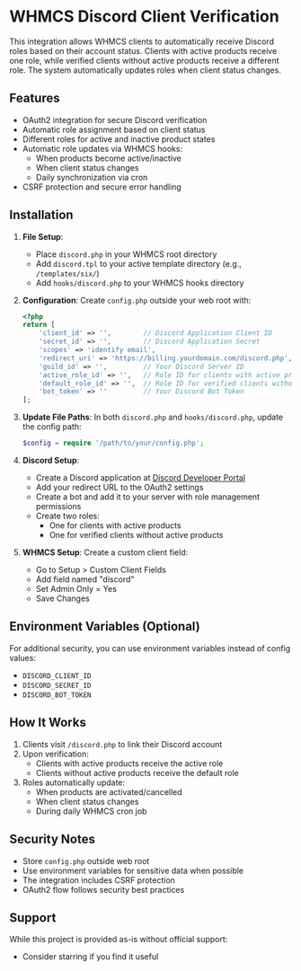 # WHMCS Discord Client Verification

This integration allows WHMCS clients to automatically receive Discord roles based on their account status. Clients with active products receive one role, while verified clients without active products receive a different role. The system automatically updates roles when client status changes.

## Features

- OAuth2 integration for secure Discord verification
- Automatic role assignment based on client status
- Different roles for active and inactive product states
- Automatic role updates via WHMCS hooks:
  - When products become active/inactive
  - When client status changes
  - Daily synchronization via cron
- CSRF protection and secure error handling

## Installation

1. **File Setup**:

   - Place `discord.php` in your WHMCS root directory
   - Add `discord.tpl` to your active template directory (e.g., `/templates/six/`)
   - Add `hooks/discord.php` to your WHMCS hooks directory

2. **Configuration**:
   Create `config.php` outside your web root with:

   ```php
   <?php
   return [
       'client_id' => '',        // Discord Application Client ID
       'secret_id' => '',        // Discord Application Secret
       'scopes' => 'identify email',
       'redirect_uri' => 'https://billing.yourdomain.com/discord.php',
       'guild_id' => '',         // Your Discord Server ID
       'active_role_id' => '',   // Role ID for clients with active products
       'default_role_id' => '',  // Role ID for verified clients without active products
       'bot_token' => ''         // Your Discord Bot Token
   ];
   ```

3. **Update File Paths**:
   In both `discord.php` and `hooks/discord.php`, update the config path:

   ```php
   $config = require '/path/to/your/config.php';
   ```

4. **Discord Setup**:

   - Create a Discord application at [Discord Developer Portal](https://discord.com/developers/applications)
   - Add your redirect URL to the OAuth2 settings
   - Create a bot and add it to your server with role management permissions
   - Create two roles:
     - One for clients with active products
     - One for verified clients without active products

5. **WHMCS Setup**:
   Create a custom client field:
   - Go to Setup > Custom Client Fields
   - Add field named "discord"
   - Set Admin Only = Yes
   - Save Changes

## Environment Variables (Optional)

For additional security, you can use environment variables instead of config values:

- `DISCORD_CLIENT_ID`
- `DISCORD_SECRET_ID`
- `DISCORD_BOT_TOKEN`

## How It Works

1. Clients visit `/discord.php` to link their Discord account
2. Upon verification:
   - Clients with active products receive the active role
   - Clients without active products receive the default role
3. Roles automatically update:
   - When products are activated/cancelled
   - When client status changes
   - During daily WHMCS cron job

## Security Notes

- Store `config.php` outside web root
- Use environment variables for sensitive data when possible
- The integration includes CSRF protection
- OAuth2 flow follows security best practices

## Support

While this project is provided as-is without official support:

- Consider starring if you find it useful
